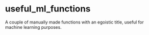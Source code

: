 # useful_ml_functions

A couple of manually made functions with an egoistic title, useful for machine learning purposes.
